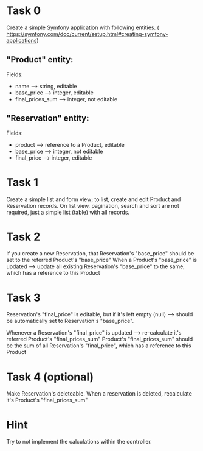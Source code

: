 # Task 0
Create a simple Symfony application with following entities. ( https://symfony.com/doc/current/setup.html#creating-symfony-applications)

## "Product" entity:

Fields:
- name --> string, editable
- base_price --> integer, editable
- final_prices_sum --> integer, not editable

## "Reservation" entity:

Fields:
- product --> reference to a Product, editable
- base_price --> integer, not editable
- final_price --> integer, editable

# Task 1
Create a simple list and form view; to list, create and edit Product and Reservation records. On list view, pagination, search and sort are not required, just a simple list (table) with all records.

# Task 2
If you create a new Reservation, that Reservation's "base_price" should be set to the referred Product's "base_price"
When a Product's "base_price" is updated --> update all existing Reservation's "base_price" to the same, which has a reference to this Product

# Task 3
Reservation's "final_price" is editable, but if it's left empty (null) --> should be automatically set to Reservation's "base_price".

Whenever a Reservation's "final_price" is updated --> re-calculate it's referred Product's "final_prices_sum"
Product's "final_prices_sum" should be the sum of all Reservation's "final_price", which has a reference to this Product

# Task 4 (optional)

Make Reservation's deleteable. When a reservation is deleted, recalculate it's Product's "final_prices_sum"


# Hint
Try to not implement the calculations within the controller.
